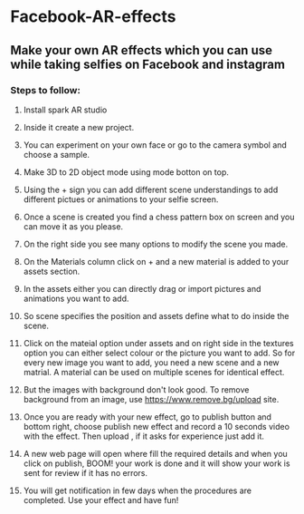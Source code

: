 # Facebook-AR-effects
## Make your own AR effects which you can use while taking selfies on Facebook and instagram

### Steps to follow:

1. Install spark AR studio

2. Inside it create a new project.

3. You can experiment on your own face or go to the camera symbol and choose a sample. 

4. Make 3D to 2D object mode using mode botton on top.

5. Using the + sign you can add different scene understandings to add different pictues or animations to your selfie screen.

6. Once a scene is created you find a chess pattern box on screen and you can move it as you please.

7. On the right side you see many options to modify the scene you made.

8. On the Materials column click on + and a new material is added to your assets section.

9. In the assets either you can directly drag or import pictures and animations you want to add.

10. So scene specifies the position and assets define what to do inside the scene.

11. Click on the mateial option under assets and on right side in the textures option you can either select colour or the picture you want to add. So for every new image you want to add, you need a new scene and a new matrial. A material can be used on multiple scenes for identical effect.

12. But the images with background don't look good. To remove background from an image, use https://www.remove.bg/upload site.

13. Once you are ready with your new effect, go to publish button and bottom right, choose publish new effect and record a 10 seconds video with the effect. Then upload , if it asks for experience just add it. 

14. A new web page will open where fill the required details and when you click on publish, BOOM! your work is done and it will show your work is sent for review if it has no errors.

15. You will get notification in few days when the procedures are completed. Use your effect and have fun!
